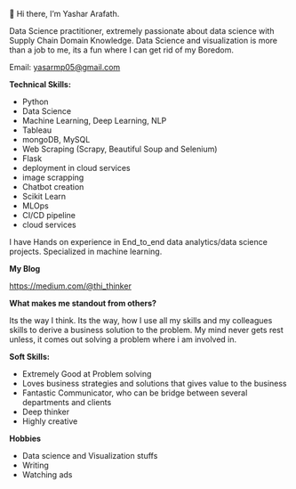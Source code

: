 👋 Hi there, I’m Yashar Arafath.

Data Science practitioner, extremely passionate about data science with Supply Chain Domain Knowledge.
Data Science and visualization is more than a job to me, its a fun where I can get rid of my Boredom.

Email: yasarmp05@gmail.com

**Technical Skills:**
- Python
- Data Science
- Machine Learning, Deep Learning, NLP
- Tableau
- mongoDB, MySQL
- Web Scraping (Scrapy, Beautiful Soup and Selenium)
- Flask
- deployment in cloud services
- image scrapping
- Chatbot creation
- Scikit Learn
- MLOps
- CI/CD pipeline
- cloud services

I have Hands on experience in End_to_end data analytics/data science projects. Specialized in machine learning.

**My Blog**

https://medium.com/@thi_thinker

**What makes me standout from others?**

Its the way I think. Its the way, how I use all my skills and my colleagues skills to derive a business solution to the problem.
My mind never gets rest unless, it comes out solving a problem where i am involved in.

**Soft Skills:**

- Extremely Good at Problem solving
- Loves business strategies and solutions that gives value to the business
- Fantastic Communicator, who can be bridge between several departments and clients
- Deep thinker
- Highly creative

**Hobbies**
- Data science and Visualization stuffs
- Writing
- Watching ads


